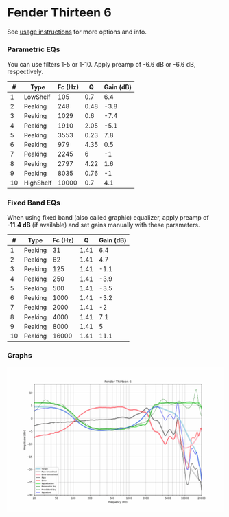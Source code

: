# Fender Thirteen 6
See [usage instructions](https://github.com/jaakkopasanen/AutoEq#usage) for more options and info.

### Parametric EQs
You can use filters 1-5 or 1-10. Apply preamp of -6.6 dB or -6.6 dB, respectively.

|   # | Type      |   Fc (Hz) |    Q |   Gain (dB) |
|-----|-----------|-----------|------|-------------|
|   1 | LowShelf  |       105 | 0.7  |         6.4 |
|   2 | Peaking   |       248 | 0.48 |        -3.8 |
|   3 | Peaking   |      1029 | 0.6  |        -7.4 |
|   4 | Peaking   |      1910 | 2.05 |        -5.1 |
|   5 | Peaking   |      3553 | 0.23 |         7.8 |
|   6 | Peaking   |       979 | 4.35 |         0.5 |
|   7 | Peaking   |      2245 | 6    |        -1   |
|   8 | Peaking   |      2797 | 4.22 |         1.6 |
|   9 | Peaking   |      8035 | 0.76 |        -1   |
|  10 | HighShelf |     10000 | 0.7  |         4.1 |

### Fixed Band EQs
When using fixed band (also called graphic) equalizer, apply preamp of **-11.4 dB** (if available) and set gains manually with these parameters.

|   # | Type    |   Fc (Hz) |    Q |   Gain (dB) |
|-----|---------|-----------|------|-------------|
|   1 | Peaking |        31 | 1.41 |         6.4 |
|   2 | Peaking |        62 | 1.41 |         4.7 |
|   3 | Peaking |       125 | 1.41 |        -1.1 |
|   4 | Peaking |       250 | 1.41 |        -3.9 |
|   5 | Peaking |       500 | 1.41 |        -3.5 |
|   6 | Peaking |      1000 | 1.41 |        -3.2 |
|   7 | Peaking |      2000 | 1.41 |        -2   |
|   8 | Peaking |      4000 | 1.41 |         7.1 |
|   9 | Peaking |      8000 | 1.41 |         5   |
|  10 | Peaking |     16000 | 1.41 |        11.1 |

### Graphs
![](./Fender%20Thirteen%206.png)
